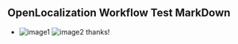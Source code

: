 ## OpenLocalization Workflow Test MarkDown
* ![image1](.\1aee85a5-d7ce-4291-9bd0-b50f7bb634fa.PNG)   ![image2](.\1f1eb95c-492c-4c8e-a487-510d54016ffe.png) 
thanks!